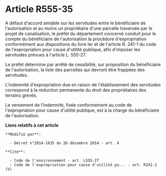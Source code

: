 # Article R555-35

A défaut d'accord amiable sur les servitudes entre le bénéficiaire de l'autorisation et au moins un propriétaire d'une
parcelle traversée par le projet de canalisation, le préfet du département concerné conduit pour le compte du bénéficiaire de
l'autorisation la procédure d'expropriation conformément aux dispositions du livre Ier et de l'article R. 241-1 du code de
l'expropriation pour cause d'utilité publique, afin d'imposer les servitudes prévues à l'article L. 555-27. 

Le préfet détermine par arrêté de cessibilité, sur proposition du bénéficiaire de l'autorisation, la liste des parcelles qui
devront être frappées des servitudes. 

L'indemnité d'expropriation due en raison de l'établissement des servitudes correspond à la réduction permanente du droit des
propriétaires des terrains grevés. 

Le versement de l'indemnité, fixée conformément au code de l'expropriation pour cause d'utilité publique, est à la charge du
bénéficiaire de l'autorisation.

**Liens relatifs à cet article**

	**Modifié par**:

	  - Décret n°2014-1635 du 26 décembre 2014 - art. 4

	**Cite**:

	  - Code de l'environnement - art. L555-27
	  - Code de l'expropriation pour cause d'utilité pu... - art. R241-1 (V)

